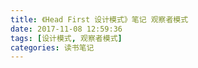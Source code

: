 ```yaml
---
title: 《Head First 设计模式》笔记 观察者模式
date: 2017-11-08 12:59:36
tags: [设计模式, 观察者模式]
categories: 读书笔记
---
```

